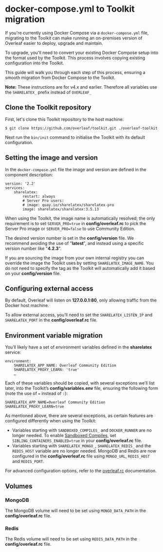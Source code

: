# docker-compose.yml to Toolkit migration #

If you're currently using Docker Compose via a `docker-compose.yml` file, migrating to the Toolkit can make running an on-premises version of Overleaf easier to deploy, upgrade and maintain.

To upgrade, you'll need to convert your existing Docker Compose setup into the format used by the Toolkit. This process involves copying existing configuration into the Toolkit.

This guide will walk you through each step of this process, ensuring a smooth migration from Docker Compose to the Toolkit.

**Note:** These instructions are for v4.x and earlier. Therefore all variables use the `SHARELATEX_` prefix instead of `OVERLEAF_`

## Clone the Toolkit repository ##

First, let's clone this Toolkit repository to the host machine:
```
$ git clone https://github.com/overleaf/toolkit.git ./overleaf-toolkit
```
Next run the `bin/init` command to initialise the Toolkit with its default configuration.

## Setting the image and version ##

In the `docker-compose.yml` file the image and version are defined in the component description:

```
version: '2.2'
services:
    sharelatex:
        restart: always
        # Server Pro users:
        # image: quay.io/sharelatex/sharelatex-pro
        image: sharelatex/sharelatex:3.5.13
```

When using the Toolkit, the image name is automatically resolved; the only requirement is to set `SERVER_PRO=true` in **config/overleaf.rc** to pick the Server Pro image or `SERVER_PRO=false` to use Community Edition.

The desired version number is set in the **config/version** file. We recommend avoiding the use of "**latest**", and instead using a specific version number like "**4.2.3**".

If you are sourcing the image from your own internal registry you can override the image the Toolkit uses by setting `SHARELATEX_IMAGE_NAME`. You do not need to specify the tag as the Toolkit will automatically add it based on your **config/version** file.

## Configuring external access ##

By default, Overleaf will listen on **127.0.0.1:80**, only allowing traffic from the Docker host machine.

To allow external access, you’ll need to set the `SHARELATEX_LISTEN_IP` and `SHARELATEX_PORT` in the **config/overleaf.rc** file.

## Environment variable migration ##

You’ll likely have a set of environment variables defined in the **sharelatex** service:

```
environment:
    SHARELATEX_APP_NAME: Overleaf Community Edition
    SHARELATEX_PROXY_LEARN: 'true'
    …
```

Each of these variables should be copied, with several exceptions we’ll list later, into the Toolkit’s **config/variables.env** file, ensuring the following form (note the use of `=` instead of `:`):

```
SHARELATEX_APP_NAME=Overleaf Community Edition
SHARELATEX_PROXY_LEARN=true
```

As mentioned above, there are several exceptions, as certain features are configured differently when using the Toolkit:

- Variables starting with `SANDBOXED_COMPILES_` and `DOCKER_RUNNER` are no longer needed. To enable [Sandboxed Compiles](./sandboxed-compiles.md), set `SIBLING_CONTAINERS_ENABLED=true` in your **config/overleaf.rc** file.
- Variables starting with `SHARELATEX_MONGO_`, `SHARELATEX_REDIS_` and the `REDIS_HOST` variable are no longer needed. MongoDB and Redis are now configured in the **config/overleaf.rc** file using  `MONGO_URL`, `REDIS_HOST` and `REDIS_PORT`.

For advanced configuration options, refer to the [overleaf.rc](./overleaf-rc.md) documentation.

## Volumes ##

### MongoDB ###

The MongoDB volume will need to be set using `MONGO_DATA_PATH` in the **config/overleaf.rc** file.

### Redis ###

The Redis volume will need to be set using `REDIS_DATA_PATH` in the **config/overleaf.rc** file.
